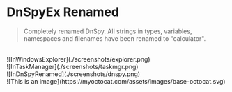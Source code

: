 # DnSpyEx Renamed
> Completely renamed DnSpy. All strings in types, variables, namespaces and filenames have been renamed to "calculator".

</br>
![InWindowsExplorer](./screenshots/explorer.png)
</br>
![InTaskManager](./screenshots/taskmgr.png)
</br>
![InDnSpyRenamed](./screenshots/dnspy.png)
</br>
![This is an image](https://myoctocat.com/assets/images/base-octocat.svg)
